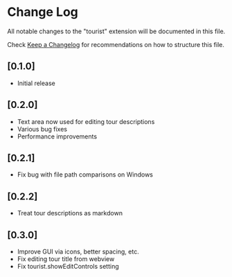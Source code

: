 # Change Log

All notable changes to the "tourist" extension will be documented in this file.

Check [Keep a Changelog](http://keepachangelog.com/) for recommendations on how to structure this file.

## [0.1.0]

- Initial release

## [0.2.0]

- Text area now used for editing tour descriptions
- Various bug fixes
- Performance improvements

## [0.2.1]

- Fix bug with file path comparisons on Windows

## [0.2.2]

- Treat tour descriptions as markdown

## [0.3.0]

- Improve GUI via icons, better spacing, etc.
- Fix editing tour title from webview
- Fix tourist.showEditControls setting
